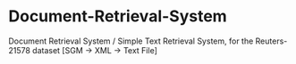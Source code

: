 # Document-Retrieval-System
Document Retrieval System / Simple Text Retrieval System, for the Reuters-21578 dataset [SGM -> XML -> Text File]
